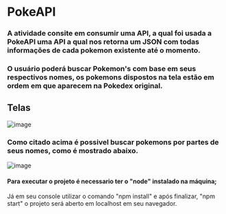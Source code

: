 # PokeAPI

### A atividade consite em consumir uma API, a qual foi usada a PokeAPI uma API a qual nos retorna um JSON com todas informações de cada pokemon existente até o momento.

### O usuário poderá buscar Pokemon's com base em seus respectivos nomes, os pokemons dispostos na tela estão em ordem em que aparecem na Pokedex original. 

## Telas 
![image](https://user-images.githubusercontent.com/89882058/204387085-0d10db86-c2a1-4ca4-bb01-eb41155055dd.png)
### Como citado acima é possivel buscar pokemons por partes de seus nomes, como é mostrado abaixo. 
![image](https://user-images.githubusercontent.com/89882058/204387347-4d1803c1-12cb-4a58-90d7-4f3e7df1d835.png)

#### Para executar o projeto é necessario ter o "node" instalado na máquina;
Já em seu console utilizar o comando "npm install" e após finalizar, "npm start" o projeto será aberto em localhost em seu navegador.
